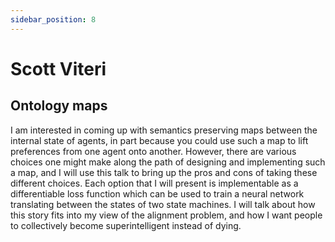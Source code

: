 ```yaml
---
sidebar_position: 8
---
```


# Scott Viteri

## Ontology maps 

I am interested in coming up with semantics preserving maps between the internal state of agents, in part because you could use such a map to lift preferences from one agent onto another. However, there are various choices one might make along the path of designing and implementing such a map, and I will use this talk to bring up the pros and cons of taking these different choices. Each option that I will present is implementable as a differentiable loss function which can be used to train a neural network translating between the states of two state machines. I will talk about how this story fits into my view of the alignment problem, and how I want people to collectively become superintelligent instead of dying.
